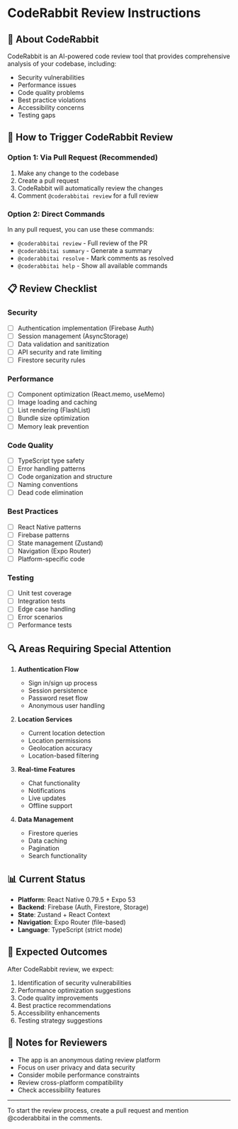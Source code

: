# CodeRabbit Review Instructions

## 🐰 About CodeRabbit

CodeRabbit is an AI-powered code review tool that provides comprehensive analysis of your codebase, including:
- Security vulnerabilities
- Performance issues
- Code quality problems
- Best practice violations
- Accessibility concerns
- Testing gaps

## 🚀 How to Trigger CodeRabbit Review

### Option 1: Via Pull Request (Recommended)
1. Make any change to the codebase
2. Create a pull request
3. CodeRabbit will automatically review the changes
4. Comment `@coderabbitai review` for a full review

### Option 2: Direct Commands
In any pull request, you can use these commands:
- `@coderabbitai review` - Full review of the PR
- `@coderabbitai summary` - Generate a summary
- `@coderabbitai resolve` - Mark comments as resolved
- `@coderabbitai help` - Show all available commands

## 📋 Review Checklist

### Security
- [ ] Authentication implementation (Firebase Auth)
- [ ] Session management (AsyncStorage)
- [ ] Data validation and sanitization
- [ ] API security and rate limiting
- [ ] Firestore security rules

### Performance
- [ ] Component optimization (React.memo, useMemo)
- [ ] Image loading and caching
- [ ] List rendering (FlashList)
- [ ] Bundle size optimization
- [ ] Memory leak prevention

### Code Quality
- [ ] TypeScript type safety
- [ ] Error handling patterns
- [ ] Code organization and structure
- [ ] Naming conventions
- [ ] Dead code elimination

### Best Practices
- [ ] React Native patterns
- [ ] Firebase patterns
- [ ] State management (Zustand)
- [ ] Navigation (Expo Router)
- [ ] Platform-specific code

### Testing
- [ ] Unit test coverage
- [ ] Integration tests
- [ ] Edge case handling
- [ ] Error scenarios
- [ ] Performance tests

## 🔍 Areas Requiring Special Attention

1. **Authentication Flow**
   - Sign in/sign up process
   - Session persistence
   - Password reset flow
   - Anonymous user handling

2. **Location Services**
   - Current location detection
   - Location permissions
   - Geolocation accuracy
   - Location-based filtering

3. **Real-time Features**
   - Chat functionality
   - Notifications
   - Live updates
   - Offline support

4. **Data Management**
   - Firestore queries
   - Data caching
   - Pagination
   - Search functionality

## 📊 Current Status

- **Platform**: React Native 0.79.5 + Expo 53
- **Backend**: Firebase (Auth, Firestore, Storage)
- **State**: Zustand + React Context
- **Navigation**: Expo Router (file-based)
- **Language**: TypeScript (strict mode)

## 🎯 Expected Outcomes

After CodeRabbit review, we expect:
1. Identification of security vulnerabilities
2. Performance optimization suggestions
3. Code quality improvements
4. Best practice recommendations
5. Accessibility enhancements
6. Testing strategy suggestions

## 📝 Notes for Reviewers

- The app is an anonymous dating review platform
- Focus on user privacy and data security
- Consider mobile performance constraints
- Review cross-platform compatibility
- Check accessibility features

---

To start the review process, create a pull request and mention @coderabbitai in the comments.